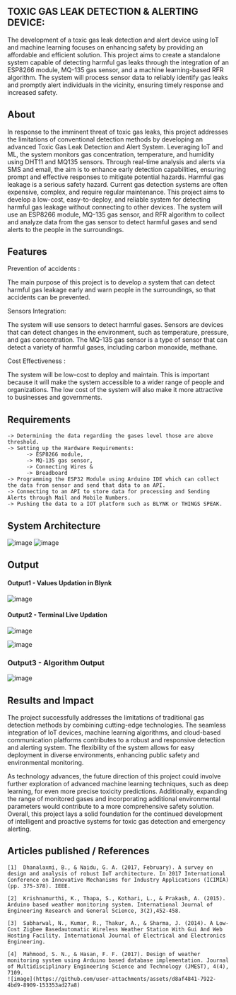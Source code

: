 ## TOXIC GAS LEAK DETECTION & ALERTING DEVICE: 
The development of a toxic gas leak detection and alert device using IoT and machine learning focuses on enhancing safety by providing an affordable and efficient solution. This project aims to create a standalone system capable of detecting harmful gas leaks through the integration of an ESP8266 module, MQ-135 gas sensor, and a machine learning-based RFR algorithm. The system will process sensor data to reliably identify gas leaks and promptly alert individuals in the vicinity, ensuring timely response and increased safety.

## About
<!--Detailed Description about the project-->

In response to the imminent threat of toxic gas leaks, this project addresses the limitations of conventional detection methods by developing an advanced Toxic Gas Leak Detection and Alert System. Leveraging IoT and ML, the system monitors gas concentration, temperature, and humidity using DHT11 and MQ135 sensors. Through real-time analysis and alerts via SMS and email, the aim is to enhance early detection capabilities, ensuring prompt and effective responses to mitigate potential hazards. Harmful gas leakage is a serious safety hazard. Current gas detection systems are often expensive, complex, and require regular maintenance. This project aims to develop a low-cost, easy-to-deploy, and reliable system for detecting harmful gas leakage without connecting to other devices. The system will use an ESP8266 module, MQ-135 gas sensor, and RFR algorithm to collect and analyze data from the gas sensor to detect harmful gases and send alerts to the people in the surroundings.

## Features
<!--List the features of the project as shown below-->

Prevention of accidents : 

The main purpose of this project is to develop a system that can detect harmful gas leakage early and warn people in the surroundings, so that accidents can be prevented. 

Sensors Integration:

The system will use sensors to detect harmful gases. Sensors are devices that can detect changes in the environment, such as temperature, pressure, and gas concentration. The MQ-135 gas sensor is a type of sensor that can detect a variety of harmful gases, including carbon monoxide, methane.

Cost Effectiveness :

The system will be low-cost to deploy and maintain. This is important because it will make the system accessible to a wider range of people and organizations. The low cost of the system will also make it more attractive to businesses and governments.

## Requirements
<!--List the requirements of the project as shown below-->
```
-> Determining the data regarding the gases level those are above threshold.
-> Setting up the Hardware Requirements:
      -> ESP8266 module,
      -> MQ-135 gas sensor,
      -> Connecting Wires &
      -> Breadboard  
-> Programming the ESP32 Module using Arduino IDE which can collect the data from sensor and send that data to an API.
-> Connecting to an API to store data for processing and Sending Alerts through Mail and Mobile Numbers.
-> Pushing the data to a IOT platform such as BLYNK or THINGS SPEAK.

```

## System Architecture
<!--Embed the system architecture diagram as shown below-->
![image](https://github.com/user-attachments/assets/7f5d27bc-72fd-4bc3-a8e4-fa8e63c985fb)
![image](https://github.com/user-attachments/assets/c56a398e-ab4a-4a90-9b4a-f93d63774a33)


## Output

<!--Embed the Output picture at respective places as shown below as shown below-->
#### Output1 - Values Updation in Blynk
![image](https://github.com/user-attachments/assets/4f5e9fd4-d746-4ad7-bf43-8b8eb25bd1c1)


#### Output2 - Terminal Live Updation
![image](https://github.com/user-attachments/assets/1ea63ea6-f675-449a-9b8e-d7a4ce1e855f)

![image](https://github.com/user-attachments/assets/62fbfea7-0f18-4871-a9ea-75c4eda2c147)

### Output3 - Algorithm Output
![image](https://github.com/user-attachments/assets/5885abae-f99c-420d-943b-a2079b12bddc)

## Results and Impact

<!--Give the results and impact as shown below-->
The project successfully addresses the limitations of traditional gas detection methods by combining cutting-edge technologies. The seamless integration of IoT devices, machine learning algorithms, and cloud-based communication platforms contributes to a robust and responsive detection and alerting system. The flexibility of the system allows for easy deployment in diverse environments, enhancing public safety and environmental monitoring. 

As technology advances, the future direction of this project could involve further exploration of advanced machine learning techniques, such as deep learning, for even more precise toxicity predictions. Additionally, expanding the range of monitored gases and incorporating additional environmental parameters would contribute to a more comprehensive safety solution. Overall, this project lays a solid foundation for the continued development of intelligent and proactive systems for toxic gas detection and emergency alerting. 


## Articles published / References
```
[1]  Dhanalaxmi, B., & Naidu, G. A. (2017, February). A survey on design and analysis of robust IoT architecture. In 2017 International Conference on Innovative Mechanisms for Industry Applications (ICIMIA) (pp. 375-378). IEEE.
 
[2]  Krishnamurthi, K., Thapa, S., Kothari, L., & Prakash, A. (2015). Arduino based weather monitoring system. International Journal of Engineering Research and General Science, 3(2),452-458. 

[3]  Sabharwal, N., Kumar, R., Thakur, A., & Sharma, J. (2014). A Low-Cost Zigbee Basedautomatic Wireless Weather Station With Gui And Web Hosting Facility. International Journal of Electrical and Electronics Engineering.
 
[4]  Mahmood, S. N., & Hasan, F. F. (2017). Design of weather monitoring system using Arduino based database implementation. Journal of Multidisciplinary Engineering Science and Technology (JMEST), 4(4), 7109. 
![image](https://github.com/user-attachments/assets/d8af4841-7922-4bd9-8909-153353ad27a8)
```


